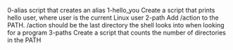 0-alias script that creates an alias
1-hello_you Create a script that prints hello user, where user is the current Linux user
2-path Add /action to the PATH. /action should be the last directory the shell looks into when looking for a program
3-paths Create a script that counts the number of directories in the PATH
